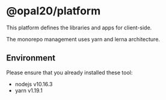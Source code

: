 # @opal20/platform

This platform defines the libraries and apps for client-side.

The monorepo management uses yarn and lerna architecture.

## Environment

Please ensure that you already installed these tool:

- nodejs v10.16.3
- yarn v1.19.1
